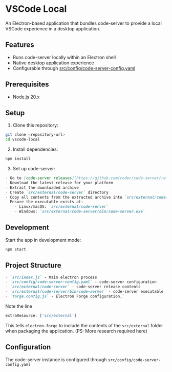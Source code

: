 # VSCode Local

An Electron-based application that bundles code-server to provide a local VSCode experience in a desktop application.

## Features

- Runs code-server locally within an Electron shell
- Native desktop application experience
- Configurable through [src/config/code-server-config.yaml](src/config/code-server-config.yaml)

## Prerequisites

- Node.js 20.x

## Setup

1. Clone this repository:
```sh
git clone <repository-url>
cd vscode-local
```

2. Install dependencies:
```sh
npm install
```

3. Set up code-server:
```markdown
- Go to [code-server releases](https://github.com/coder/code-server/releases)
- Download the latest release for your platform
- Extract the downloaded archive
- Create `src/external/code-server` directory
- Copy all contents from the extracted archive into `src/external/code-server`
- Ensure the executable exists at:
    - Linux/macOS: `src/external/code-server`
    - Windows: `src/external/code-server/bin/code-server.exe`
```

## Development

Start the app in development mode:
```sh
npm start
```

## Project Structure

```markdown
- `src/index.js` - Main electron process
- `src/config/code-server-config.yaml` - code-server configuration
- `src/external/code-server` - code-server release contents
- `src/external/code-server/bin/code-server` - code-server executable
- `forge.config.js` - Electron Forge configuration,`
```

Note the line
```js
extraResource: ['src/external']
```
This tells `electron-forge` to include the contents of the `src/external` folder when packaging the application. (PS: More research required here)

## Configuration
The code-server instance is configured through `src/config/code-server-config.yaml`
